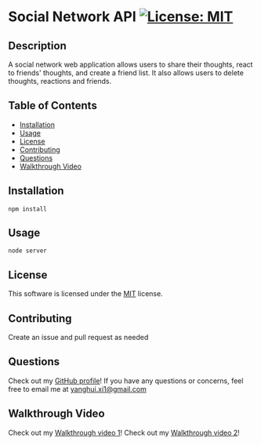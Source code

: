 # Social Network API [![License: MIT](https://img.shields.io/badge/License-MIT-yellow.svg)](https://opensource.org/licenses/MIT)

## Description

A social network web application allows users to share their thoughts, react to friends' thoughts, and create a friend list. It also allows users to delete thoughts, reactions and friends.

## Table of Contents

- [Installation](#installation)
- [Usage](#usage)
- [License](#license)
- [Contributing](#contributing)
- [Questions](#questions)
- [Walkthrough Video](#walkthrough-video)

## Installation

`npm install`

## Usage

`node server`

## License

This software is licensed under the [MIT](https://opensource.org/licenses/MIT) license.

## Contributing

Create an issue and pull request as needed

## Questions

Check out my [GitHub profile](https://github.com/yanghuixi1)!
If you have any questions or concerns, feel free to email me at <yanghui.xi1@gmail.com>

## Walkthrough Video

Check out my [Walkthrough video 1](https://drive.google.com/file/d/11rWKRO2Q7kSOlhDzdDegTpCUnW4RowxH/view?usp=sharing)!
Check out my [Walkthrough video 2](https://drive.google.com/file/d/1iz44mwwW3NBdmsCVtoEjtVIrE50piO4L/view?usp=sharing)!
